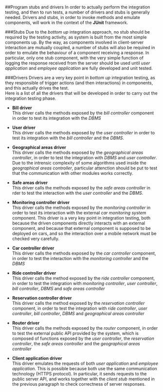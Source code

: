 ##Program stubs and drivers
In order to actually perform the integration testing, and then to run tests, a number of drivers and stubs is generally needed. Drivers and stubs, in order to invoke methods and emulate components, will work in the context of the __JUnit__ framework.

###Stubs
Due to the _bottom up_ integration approach, no stub should be required by the testing activity, as system is built from the most simple components up. By the way, as components involved in client-server interaction are mutually coupled, a number of stubs will also be required in order to emulate the behaviour of a component receiving a response. In particular, only one stub component, with the very simple function of logging the response received from the server should be used until _user application_ and _employee application_ are fully developed and unit tested.

###Drivers
Drivers are a very key point in _bottom up_ integration testing, as they responsible of trigger actions (and then interactions) in components, and this actually drives the test.  
Here is a list of all the drivers that will be developed in order to carry out the integration testing phase.

* __Bill driver__  
  This driver calls the methods exposed by the _bill controller_ component in order to test its integration with the _DBMS_

* __User driver__  
  This driver calls the methods exposed by the _user controller_ in order to test its integration with the _bill controller_ and the _DBMS_.

* __Geographical areas driver__  
  This driver calls the methods exposed by the _geographical areas controller_, in order to test the integration with _DBMS_ and _user controller_. Due to the intrensic complexity of some algorithms used inside the _geographical areas controller_, particular attenction should be put to test that the communication with other modules works correctly.

* __Safe areas driver__  
  This driver calls the methods exposed by the _safe areas controller_ in rder to test the interaction with the _user controller_ and the _DBMS_.

* __Monitoring controller driver__  
  This driver calls the methods exposed by the _monitoring controller_ in order to test its interaction with the external _car monitoring system_ component. This driver is a very key point in integration testing, both because the driven components directly interacts with an external component, and because that external component is supposed to be deployed on cars, and so the interaction over a mobile network must be checked very carefully.

* __Car controller driver__  
  This driver calls the methods exposed by the _car controller_ component, in order to test the interaction with the _monitoring controller_ and the _DBMS_

* __Ride controller driver__  
  This driver calls the method exposed by the _ride controller_ component, in order to test the integration with _monitoring controller_, _user controller_, _bill controller_, _DBMS_ and _safe areas controller_

* __Reservation controller driver__  
  This driver calls the method exposed by the _reservation controller_ component, in order to test the integration with _ride controller_, _user controller_, _bill controller_, _DBMS_ and _geographical areas controller_

* __Router driver__  
  This driver calls the methods exposed by the _router_ component, in order to test the external public API provided by the system, which is composed of functions exposed by the _user controller_, the _reservation controller_, the _safe areas controller_ and the _geographical areas controller_

* __Client application driver__  
  This driver emulates the requests of both _user application_ and _employee application_. This is possible because both use the same communication technology (HTTPS protocol). In particular, it sends requests to the public server API, and works together with the _client stub_ mentioned in the previous paragraph to check correctness of server responses.